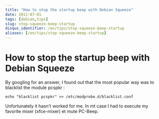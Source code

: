 ```yaml
---
title: "How to stop the startup beep with Debian Squeeze"
date: 2011-07-01
tags: [debian,tips]
slug: stop-squeeze-beep-startup
disqus_identifier: /en/tips/stop-squeeze-beep-startup
aliases: [/en/tips/stop-squeeze-beep-startup]
---
```

# How to stop the startup beep with Debian Squeeze

By googling for an answer, I found out that the most popular way was to blacklist the module pcspkr :

```
echo "blacklist pcspkr" >> /etc/modprobe.d/blacklist.conf
```

Unfortunately it hasn't worked for me. In mt case I had to execute my favorite mixer (xfce-mixer) et mute PC-Beep.







